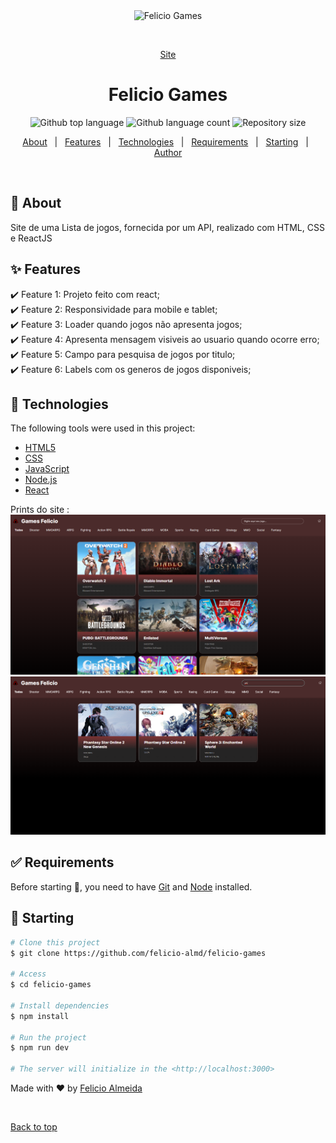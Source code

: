 <div align="center" id="top"> 
  <img src="./.github/app.gif" alt="Felicio Games" />

&#xa0;

<a href="https://felicio-games.vercel.app/">Site</a>

</div>

<h1 align="center">Felicio Games</h1>

<p align="center">
  <img alt="Github top language" src="https://img.shields.io/github/languages/top/felicio-almd/felicio-games?color=56BEB8">

  <img alt="Github language count" src="https://img.shields.io/github/languages/count/felicio-almd/felicio-games?color=56BEB8">

  <img alt="Repository size" src="https://img.shields.io/github/repo-size/felicio-almd/felicio-games?color=56BEB8">

</p>

<p align="center">
  <a href="#dart-about">About</a> &#xa0; | &#xa0; 
  <a href="#sparkles-features">Features</a> &#xa0; | &#xa0;
  <a href="#rocket-technologies">Technologies</a> &#xa0; | &#xa0;
  <a href="#white_check_mark-requirements">Requirements</a> &#xa0; | &#xa0;
  <a href="#checkered_flag-starting">Starting</a> &#xa0; | &#xa0;
  <a href="https://github.com/felicio-almd" target="_blank">Author</a>
</p>

<br>

## :dart: About

Site de uma Lista de jogos, fornecida por um API, realizado com HTML, CSS e ReactJS

## :sparkles: Features

:heavy_check_mark: Feature 1: Projeto feito com react;\
:heavy_check_mark: Feature 2: Responsividade para mobile e tablet;\
:heavy_check_mark: Feature 3: Loader quando jogos não apresenta jogos;\
:heavy_check_mark: Feature 4: Apresenta mensagem visiveis ao usuario quando ocorre erro;\
:heavy_check_mark: Feature 5: Campo para pesquisa de jogos por titulo;\
:heavy_check_mark: Feature 6: Labels com os generos de jogos disponiveis;

## :rocket: Technologies

The following tools were used in this project:

- [HTML5](https://developer.mozilla.org/pt-BR/docs/Web/HTML)
- [CSS](https://developer.mozilla.org/pt-BR/docs/Web/CSS)
- [JavaScript](https://developer.mozilla.org/pt-BR/docs/Web/JavaScript)
- [Node.js](https://nodejs.org/en/)
- [React](https://pt-br.reactjs.org/)

Prints do site :
![Alt text](image-2.png)
![Alt text](image-3.png)

## :white_check_mark: Requirements

Before starting :checkered_flag:, you need to have [Git](https://git-scm.com) and [Node](https://nodejs.org/en/) installed.

## :checkered_flag: Starting

```bash
# Clone this project
$ git clone https://github.com/felicio-almd/felicio-games

# Access
$ cd felicio-games

# Install dependencies
$ npm install

# Run the project
$ npm run dev

# The server will initialize in the <http://localhost:3000>
```

<!-- ## :memo: License

This project is under license from MIT. For more details, see the [LICENSE](LICENSE.md) file. -->

Made with :heart: by <a href="https://github.com/{{YOUR_GITHUB_USERNAME}}" target="_blank">Felicio Almeida</a>

&#xa0;

<a href="#top">Back to top</a>
